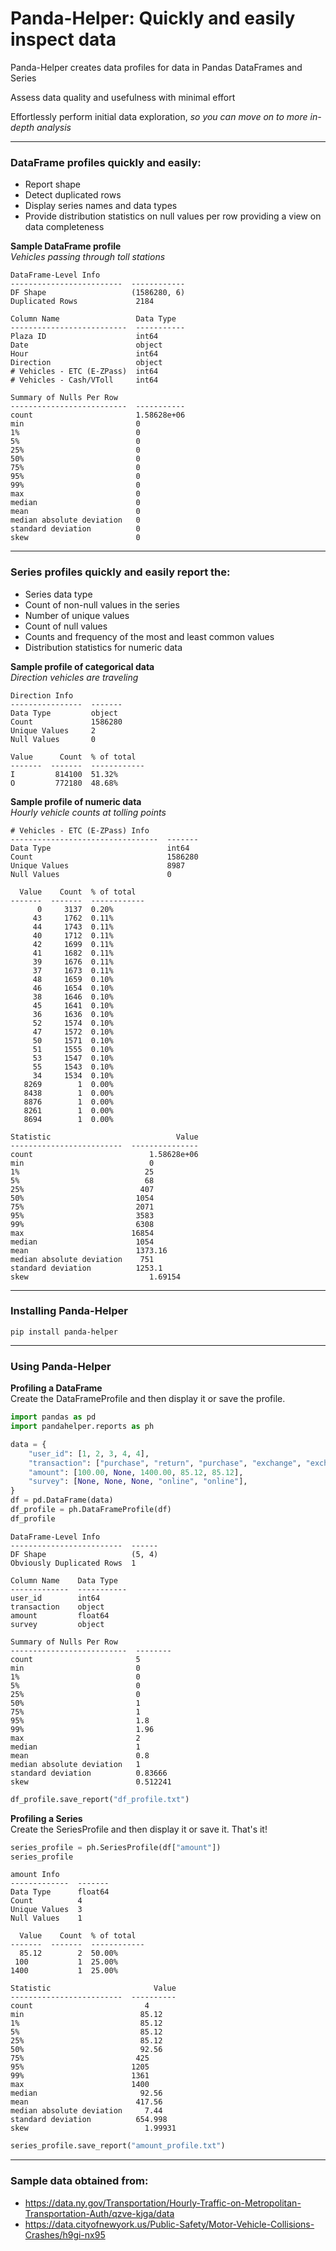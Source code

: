 # Panda-Helper: Quickly and easily inspect data
Panda-Helper creates data profiles for data in Pandas DataFrames and Series

Assess data quality and usefulness with minimal effort

Effortlessly perform initial data exploration, _so you can move on to more in-depth analysis_

-----
### DataFrame profiles quickly and easily:
- Report shape
- Detect duplicated rows
- Display series names and data types
- Provide distribution statistics on null values per row providing a view on data completeness

__Sample DataFrame profile__<br>
_Vehicles passing through toll stations_

    DataFrame-Level Info
    -------------------------  ------------
    DF Shape                   (1586280, 6)
    Duplicated Rows             2184
    
    Column Name                 Data Type
    --------------------------  -----------
    Plaza ID                    int64
    Date                        object
    Hour                        int64
    Direction                   object
    # Vehicles - ETC (E-ZPass)  int64
    # Vehicles - Cash/VToll     int64
    
    Summary of Nulls Per Row
    --------------------------  -----------
    count                       1.58628e+06
    min                         0
    1%                          0
    5%                          0
    25%                         0
    50%                         0
    75%                         0
    95%                         0
    99%                         0
    max                         0
    median                      0
    mean                        0
    median absolute deviation   0
    standard deviation          0
    skew                        0

-----
### Series profiles quickly and easily report the:
- Series data type 
- Count of non-null values in the series
- Number of unique values
- Count of null values
- Counts and frequency of the most and least common values
- Distribution statistics for numeric data

__Sample profile of categorical data__<br>
_Direction vehicles are traveling_

    Direction Info
    ----------------  -------
    Data Type         object
    Count             1586280
    Unique Values     2
    Null Values       0
    
    Value      Count  % of total
    -------  -------  ------------
    I         814100  51.32%
    O         772180  48.68%

__Sample profile of numeric data__<br>
_Hourly vehicle counts at tolling points_

    # Vehicles - ETC (E-ZPass) Info
    ---------------------------------  -------
    Data Type                          int64
    Count                              1586280
    Unique Values                      8987
    Null Values                        0
    
      Value    Count  % of total
    -------  -------  ------------
          0     3137  0.20%
         43     1762  0.11%
         44     1743  0.11%
         40     1712  0.11%
         42     1699  0.11%
         41     1682  0.11%
         39     1676  0.11%
         37     1673  0.11%
         48     1659  0.10%
         46     1654  0.10%
         38     1646  0.10%
         45     1641  0.10%
         36     1636  0.10%
         52     1574  0.10%
         47     1572  0.10%
         50     1571  0.10%
         51     1555  0.10%
         53     1547  0.10%
         55     1543  0.10%
         34     1534  0.10%
       8269        1  0.00%
       8438        1  0.00%
       8876        1  0.00%
       8261        1  0.00%
       8694        1  0.00%
    
    Statistic                            Value
    -------------------------  ---------------
    count                          1.58628e+06
    min                            0
    1%                            25
    5%                            68
    25%                          407
    50%                         1054
    75%                         2071
    95%                         3583
    99%                         6308
    max                        16854
    median                      1054
    mean                        1373.16
    median absolute deviation    751
    standard deviation          1253.1
    skew                           1.69154

-----
### Installing Panda-Helper
`pip install panda-helper`

-----
### Using Panda-Helper
__Profiling a DataFrame__<br>
Create the DataFrameProfile and then display it or save the profile.
```python
import pandas as pd
import pandahelper.reports as ph

data = {
    "user_id": [1, 2, 3, 4, 4],
    "transaction": ["purchase", "return", "purchase", "exchange", "exchange"],
    "amount": [100.00, None, 1400.00, 85.12, 85.12],
    "survey": [None, None, None, "online", "online"],
}
df = pd.DataFrame(data)
df_profile = ph.DataFrameProfile(df)
df_profile
```

    DataFrame-Level Info
    -------------------------  ------
    DF Shape                   (5, 4)
    Obviously Duplicated Rows  1
    
    Column Name    Data Type
    -------------  -----------
    user_id        int64
    transaction    object
    amount         float64
    survey         object
    
    Summary of Nulls Per Row
    --------------------------  --------
    count                       5
    min                         0
    1%                          0
    5%                          0
    25%                         0
    50%                         1
    75%                         1
    95%                         1.8
    99%                         1.96
    max                         2
    median                      1
    mean                        0.8
    median absolute deviation   1
    standard deviation          0.83666
    skew                        0.512241
    
```python
df_profile.save_report("df_profile.txt")
```

__Profiling a Series__<br>
Create the SeriesProfile and then display it or save it. That's it!
```python
series_profile = ph.SeriesProfile(df["amount"])
series_profile
```
    amount Info
    -------------  -------
    Data Type      float64
    Count          4
    Unique Values  3
    Null Values    1
    
      Value    Count  % of total
    -------  -------  ------------
      85.12        2  50.00%
     100           1  25.00%
    1400           1  25.00%
    
    Statistic                       Value
    -------------------------  ----------
    count                         4
    min                          85.12
    1%                           85.12
    5%                           85.12
    25%                          85.12
    50%                          92.56
    75%                         425
    95%                        1205
    99%                        1361
    max                        1400
    median                       92.56
    mean                        417.56
    median absolute deviation     7.44
    standard deviation          654.998
    skew                          1.99931
    
```python
series_profile.save_report("amount_profile.txt")
```
____
### Sample data obtained from:
- https://data.ny.gov/Transportation/Hourly-Traffic-on-Metropolitan-Transportation-Auth/qzve-kjga/data
- https://data.cityofnewyork.us/Public-Safety/Motor-Vehicle-Collisions-Crashes/h9gi-nx95
